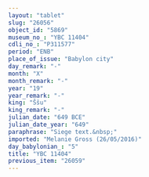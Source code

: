 ```yaml
---
layout: "tablet"
slug: "26056"
object_id: "5869"
museum_no_: "YBC 11404"
cdli_no_: "P311577"
period: "ENB"
place_of_issue: "Babylon city"
day_remark: "-"
month: "X"
month_remark: "-"
year: "19"
year_remark: "-"
king: "Ššu"
king_remark: "-"
julian_date: "649 BCE"
julian_date_year: "649"
paraphrase: "Siege text.&nbsp;"
imported: "Melanie Gross (26/05/2016)"
day_babylonian_: "5"
title: "YBC 11404"
previous_item: "26059"
---
```

